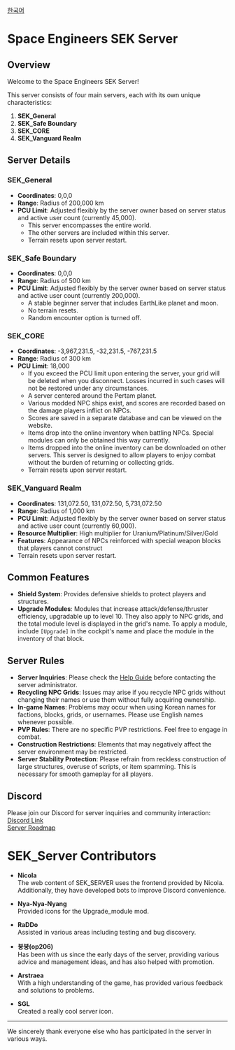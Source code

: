 [한국어](README.MD)
# Space Engineers SEK Server

## Overview

Welcome to the Space Engineers SEK Server!

This server consists of four main servers, each with its own unique characteristics:

1. **SEK_General**
2. **SEK_Safe Boundary**
3. **SEK_CORE**
4. **SEK_Vanguard Realm**

## Server Details

### **SEK_General**
- **Coordinates**: 0,0,0  
- **Range**: Radius of 200,000 km  
- **PCU Limit**: Adjusted flexibly by the server owner based on server status and active user count (currently 45,000). 
  - This server encompasses the entire world.  
  - The other servers are included within this server.  
  - Terrain resets upon server restart.

### **SEK_Safe Boundary**
- **Coordinates**: 0,0,0  
- **Range**: Radius of 500 km  
- **PCU Limit**: Adjusted flexibly by the server owner based on server status and active user count (currently 200,000). 
  - A stable beginner server that includes EarthLike planet and moon.  
  - No terrain resets.  
  - Random encounter option is turned off.

### **SEK_CORE**
- **Coordinates**: -3,967,231.5, -32,231.5, -767,231.5  
- **Range**: Radius of 300 km  
- **PCU Limit**: 18,000  
  - If you exceed the PCU limit upon entering the server, your grid will be deleted when you disconnect. Losses incurred in such cases will not be restored under any circumstances. 
  - A server centered around the Pertam planet.  
  - Various modded NPC ships exist, and scores are recorded based on the damage players inflict on NPCs.  
  - Scores are saved in a separate database and can be viewed on the website.  
  - Items drop into the online inventory when battling NPCs. Special modules can only be obtained this way currently.  
  - Items dropped into the online inventory can be downloaded on other servers. This server is designed to allow players to enjoy combat without the burden of returning or collecting grids.  
  - Terrain resets upon server restart.

### **SEK_Vanguard Realm**
- **Coordinates**: 131,072.50, 131,072.50, 5,731,072.50  
- **Range**: Radius of 1,000 km  
- **PCU Limit**: Adjusted flexibly by the server owner based on server status and active user count (currently 60,000). 
- **Resource Multiplier**: High multiplier for Uranium/Platinum/Silver/Gold  
- **Features**: Appearance of NPCs reinforced with special weapon blocks that players cannot construct  
- Terrain resets upon server restart.

## Common Features

- **Shield System**: Provides defensive shields to protect players and structures.
- **Upgrade Modules**: Modules that increase attack/defense/thruster efficiency, upgradable up to level 10. They also apply to NPC grids, and the total module level is displayed in the grid's name. To apply a module, include `[Upgrade]` in the cockpit's name and place the module in the inventory of that block.

## Server Rules

- **Server Inquiries**: Please check the [Help Guide](https://github.com/snowmuffin/SEK_Server/wiki/%EC%9C%A0%EC%A0%80-%EB%AA%85%EB%A0%B9%EC%96%B4) before contacting the server administrator.
- **Recycling NPC Grids**: Issues may arise if you recycle NPC grids without changing their names or use them without fully acquiring ownership.
- **In-game Names**: Problems may occur when using Korean names for factions, blocks, grids, or usernames. Please use English names whenever possible.
- **PVP Rules**: There are no specific PVP restrictions. Feel free to engage in combat.
- **Construction Restrictions**: Elements that may negatively affect the server environment may be restricted.
- **Server Stability Protection**: Please refrain from reckless construction of large structures, overuse of scripts, or item spamming. This is necessary for smooth gameplay for all players.

## Discord

Please join our Discord for server inquiries and community interaction:  
[Discord Link](https://discord.gg/WJqeXfv6M9)  
[Server Roadmap](https://successful-airboat-f57.notion.site/10575e0bd20580e5b476dd6cb2dcd47e?v=3955b1d0efc74980b8cb51a306cbaf71)

# SEK_Server Contributors

- **Nicola**  
  The web content of SEK_SERVER uses the frontend provided by Nicola. Additionally, they have developed bots to improve Discord convenience.

- **Nya-Nya-Nyang**  
  Provided icons for the Upgrade_module mod.

- **RaDDo**  
  Assisted in various areas including testing and bug discovery.

- **붕붕(op206)**  
  Has been with us since the early days of the server, providing various advice and management ideas, and has also helped with promotion.

- **Arstraea**  
  With a high understanding of the game, has provided various feedback and solutions to problems.

- **SGL**  
  Created a really cool server icon.

---

We sincerely thank everyone else who has participated in the server in various ways.
